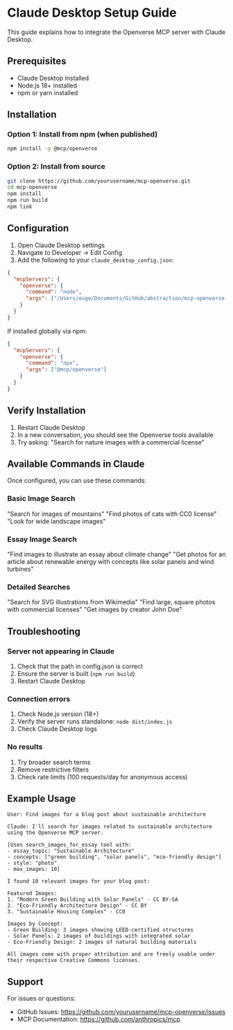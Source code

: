 # Claude Desktop Setup Guide

This guide explains how to integrate the Openverse MCP server with Claude Desktop.

## Prerequisites

- Claude Desktop installed
- Node.js 18+ installed
- npm or yarn installed

## Installation

### Option 1: Install from npm (when published)

```bash
npm install -g @mcp/openverse
```

### Option 2: Install from source

```bash
git clone https://github.com/yourusername/mcp-openverse.git
cd mcp-openverse
npm install
npm run build
npm link
```

## Configuration

1. Open Claude Desktop settings
2. Navigate to Developer → Edit Config
3. Add the following to your `claude_desktop_config.json`:

```json
{
  "mcpServers": {
    "openverse": {
      "command": "node",
      "args": ["/Users/euge/Documents/GitHub/abstraction/mcp-openverse-ts/dist/index.js"]
    }
  }
}
```

If installed globally via npm:

```json
{
  "mcpServers": {
    "openverse": {
      "command": "npx",
      "args": ["@mcp/openverse"]
    }
  }
}
```

## Verify Installation

1. Restart Claude Desktop
2. In a new conversation, you should see the Openverse tools available
3. Try asking: "Search for nature images with a commercial license"

## Available Commands in Claude

Once configured, you can use these commands:

### Basic Image Search
"Search for images of mountains"
"Find photos of cats with CC0 license"
"Look for wide landscape images"

### Essay Image Search
"Find images to illustrate an essay about climate change"
"Get photos for an article about renewable energy with concepts like solar panels and wind turbines"

### Detailed Searches
"Search for SVG illustrations from Wikimedia"
"Find large, square photos with commercial licenses"
"Get images by creator John Doe"

## Troubleshooting

### Server not appearing in Claude
1. Check that the path in config.json is correct
2. Ensure the server is built (`npm run build`)
3. Restart Claude Desktop

### Connection errors
1. Check Node.js version (18+)
2. Verify the server runs standalone: `node dist/index.js`
3. Check Claude Desktop logs

### No results
1. Try broader search terms
2. Remove restrictive filters
3. Check rate limits (100 requests/day for anonymous access)

## Example Usage

```
User: Find images for a blog post about sustainable architecture

Claude: I'll search for images related to sustainable architecture using the Openverse MCP server.

[Uses search_images_for_essay tool with:
- essay_topic: "Sustainable Architecture"
- concepts: ["green building", "solar panels", "eco-friendly design"]
- style: "photo"
- max_images: 10]

I found 10 relevant images for your blog post:

Featured Images:
1. "Modern Green Building with Solar Panels" - CC BY-SA
2. "Eco-Friendly Architecture Design" - CC BY
3. "Sustainable Housing Complex" - CC0

Images by Concept:
- Green Building: 3 images showing LEED-certified structures
- Solar Panels: 2 images of buildings with integrated solar
- Eco-Friendly Design: 2 images of natural building materials

All images come with proper attribution and are freely usable under their respective Creative Commons licenses.
```

## Support

For issues or questions:
- GitHub Issues: https://github.com/yourusername/mcp-openverse/issues
- MCP Documentation: https://github.com/anthropics/mcp